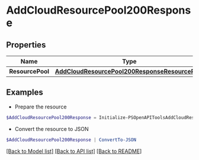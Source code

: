 # AddCloudResourcePool200Response
## Properties

Name | Type | Description | Notes
------------ | ------------- | ------------- | -------------
**ResourcePool** | [**AddCloudResourcePool200ResponseResourcePool**](AddCloudResourcePool200ResponseResourcePool.md) |  | [optional] 

## Examples

- Prepare the resource
```powershell
$AddCloudResourcePool200Response = Initialize-PSOpenAPIToolsAddCloudResourcePool200Response  -ResourcePool null
```

- Convert the resource to JSON
```powershell
$AddCloudResourcePool200Response | ConvertTo-JSON
```

[[Back to Model list]](../README.md#documentation-for-models) [[Back to API list]](../README.md#documentation-for-api-endpoints) [[Back to README]](../README.md)

